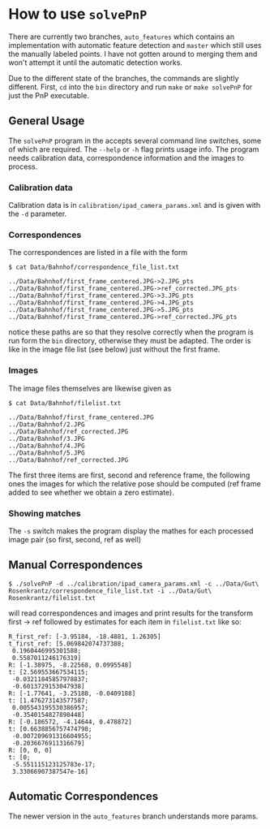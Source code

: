 # How to use `solvePnP`
There are currently two branches, `auto_features` which contains an implementation with automatic feature detection and `master` which still uses the manually labeled points. I have not gotten around to merging them and won't attempt it until the automatic detection works.

Due to the different state of the branches, the commands are slightly different.
First, `cd` into the `bin` directory and run `make` or `make solvePnP` for just the PnP executable. 

## General Usage
The `solvePnP` program in the  accepts several command line switches, some of which are required. The `--help` or `-h` flag prints usage info. The program needs calibration data, correspondence information and the images to process. 

### Calibration data
Calibration data is in `calibration/ipad_camera_params.xml` and is given with the `-d` parameter.

### Correspondences
The correspondences are listed in a file with the form 

```
$ cat Data/Bahnhof/correspondence_file_list.txt

../Data/Bahnhof/first_frame_centered.JPG->2.JPG_pts
../Data/Bahnhof/first_frame_centered.JPG->ref_corrected.JPG_pts
../Data/Bahnhof/first_frame_centered.JPG->3.JPG_pts
../Data/Bahnhof/first_frame_centered.JPG->4.JPG_pts
../Data/Bahnhof/first_frame_centered.JPG->5.JPG_pts
../Data/Bahnhof/first_frame_centered.JPG->ref_corrected.JPG_pts

```
notice these paths are so that they resolve correctly when the program is run form the `bin` directory, otherwise they must be adapted. The order is like in the image file list (see below) just without the first frame.

### Images
The image files themselves are likewise given as

```
$ cat Data/Bahnhof/filelist.txt

../Data/Bahnhof/first_frame_centered.JPG
../Data/Bahnhof/2.JPG
../Data/Bahnhof/ref_corrected.JPG
../Data/Bahnhof/3.JPG
../Data/Bahnhof/4.JPG
../Data/Bahnhof/5.JPG
../Data/Bahnhof/ref_corrected.JPG
```

The first three items are first, second and reference frame, the following ones the images for which the relative pose should be computed (ref frame added to see whether we obtain a zero estimate).

### Showing matches
The `-s` switch makes the program display the mathes for each processed image pair (so first, second, ref as well)

## Manual Correspondences
```
$ ./solvePnP -d ../calibration/ipad_camera_params.xml -c ../Data/Gut\ Rosenkrantz/correspondence_file_list.txt -i ../Data/Gut\ Rosenkrantz/filelist.txt
```
will read correspondences and images and print results for the transform first -> ref followed by estimates for each item in `filelist.txt` like so:

```
R_first_ref: [-3.95184, -18.4881, 1.26305]
t_first_ref: [5.069842074737388;
 0.1960446995301588;
 0.5587011246176319]
R: [-1.38975, -8.22568, 0.0995548]
t: [2.569553667534115;
 -0.03211845857978837;
 -0.6013729153047938]
R: [-1.77641, -3.25188, -0.0409188]
t: [1.476273143577587;
 0.005543195530386957;
 -0.3540154827898448]
R: [-0.186572, -4.14644, 0.478872]
t: [0.6638856757474798;
 -0.007209691316604955;
 -0.2036676911316679]
R: [0, 0, 0]
t: [0;
 -5.551115123125783e-17;
 3.33066907387547e-16]
```

## Automatic Correspondences
The newer version in the `auto_features` branch understands more params.
